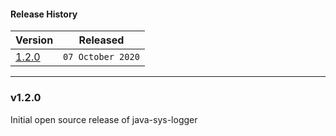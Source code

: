 #### Release History

| Version | Released |
| --- | --- |
| [1.2.0](#v120) | `07 October 2020` |

---

### v1.2.0

Initial open source release of java-sys-logger

